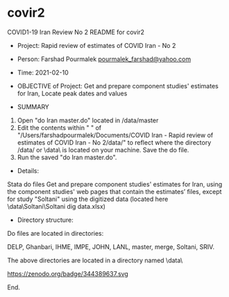 # covir2
COVID1-19 Iran Review No 2
README for covir2

* Project: Rapid review of estimates of COVID Iran - No 2
* Person: Farshad Pourmalek pourmalek_farshad@yahoo.com
* Time: 2021-02-10
* OBJECTIVE of Project: Get and prepare component studies' estimates for Iran, Locate peak dates and values


* SUMMARY 

1. Open "do Iran master.do" located in /data/master
2. Edit the contents within " " of 
"/Users/farshadpourmalek/Documents/COVID Iran - Rapid review of estimates of COVID Iran - No 2/data/"
to reflect where the directory /data/ or \data\ is located on your machine. Save the do file. 
3. Run the saved "do Iran master.do". 


* Details:

Stata do files Get and prepare component studies' estimates for Iran, using the component studies' web pages that contain the estimates’ files, except for study "Soltani" using the digitized data (located here \data\Soltani\Soltani dig data.xlsx)

* Directory structure:

Do files are located in directories: 

DELP, Ghanbari, IHME, IMPE, JOHN, LANL, master, merge, Soltani, SRIV.

The above directories are located in a directory named \data\

https://zenodo.org/badge/344389637.svg

End. 

